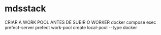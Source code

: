 # mdsstack

CRIAR A WORK POOL ANTES DE SUBIR O WORKER
docker compose exec prefect-server prefect work-pool create local-pool --type docker
